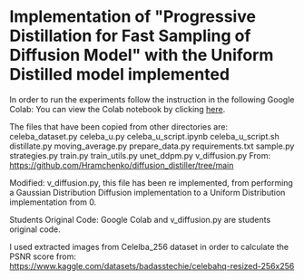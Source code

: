 # Implementation of "Progressive Distillation for Fast Sampling of Diffusion Model" with the Uniform Distilled model implemented

In order to run the experiments follow the instruction in the following Google Colab:
You can view the Colab notebook by clicking [here](https://colab.research.google.com/drive/1R01_CbCNRlVGdpoRhVjQaoZQiytBTh8H#scrollTo=q2IfWrzArbZJ).

The files that have been copied from other directories are: 
celeba_dataset.py
celeba_u.py
celeba_u_script.ipynb
celeba_u_script.sh
distillate.py
moving_average.py
prepare_data.py
requirements.txt
sample.py
strategies.py
train.py
train_utils.py
unet_ddpm.py
v_diffusion.py
From: https://github.com/Hramchenko/diffusion_distiller/tree/main

Modified:
v_diffusion.py, this file has been re implemented, from performing a Gaussian Distribution Diffusion implementation to a Uniform Distribution implementation from 0.

Students Original Code:
Google Colab and v_diffusion.py are students original code.

I used extracted images from Celelba_256 dataset in order to calculate the PSNR score from: https://www.kaggle.com/datasets/badasstechie/celebahq-resized-256x256


